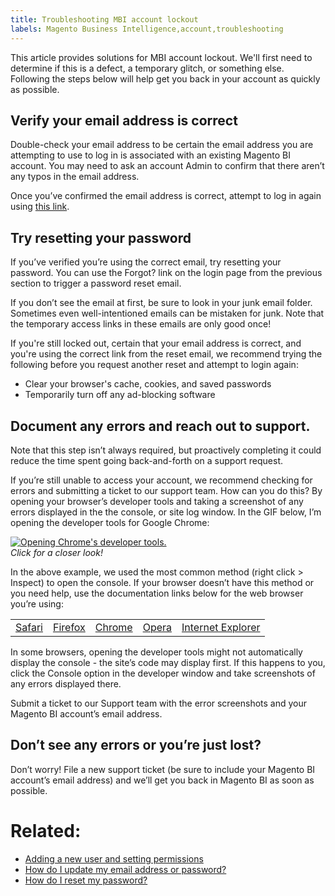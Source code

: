 ```yaml
---
title: Troubleshooting MBI account lockout
labels: Magento Business Intelligence,account,troubleshooting
---
```


This article provides solutions for MBI account lockout. We'll first need to determine if this is a defect, a temporary glitch, or something else. Following the steps below will help get you back in your account as quickly as possible.

## Verify your email address is correct

Double-check your email address to be certain the email address you are attempting to use to log in is associated with an existing Magento BI account. You may need to ask an account Admin to confirm that there aren’t any typos in the email address.

Once you’ve confirmed the email address is correct, attempt to log in again using [this link](https://dashboard.rjmetrics.com/v2/session/create#/).

## Try resetting your password

If you’ve verified you’re using the correct email, try resetting your password. You can use the Forgot? link on the login page from the previous section to trigger a password reset email.

If you don’t see the email at first, be sure to look in your junk email folder. Sometimes even well-intentioned emails can be mistaken for junk. Note that the temporary access links in these emails are only good once!

If you're still locked out, certain that your email address is correct, and you're using the correct link from the reset email, we recommend trying the following before you request another reset and attempt to login again:

* Clear your browser's cache, cookies, and saved passwords
* Temporarily turn off any ad-blocking software

## Document any errors and reach out to support.

Note that this step isn’t always required, but proactively completing it could reduce the time spent going back-and-forth on a support request.

If you’re still unable to access your account, we recommend checking for errors and submitting a ticket to our support team. How can you do this? By opening your browser’s developer tools and taking a screenshot of any errors displayed in the the console, or site log window. In the GIF below, I’m opening the developer tools for Google Chrome:

[ ![Opening Chrome's developer tools.](https://support.magento.com/hc/article_attachments/360013892671/Opening_Chrome_dev_tools.gif)](https://support.magento.com/hc/article_attachments/360013892671/Opening_Chrome_dev_tools.gif)  
 _Click for a closer look!_

In the above example, we used the most common method (right click > Inspect) to open the console. If your browser doesn’t have this method or you need help, use the documentation links below for the web browser you’re using:

<table>
<tbody>
<tr>
<td><a href="http://www.technipages.com/mac-os-x-enable-web-inspector-in-safari">Safari</a></td>
<td><a href="https://developer.mozilla.org/en-US/docs/Tools/Web_Console/Opening_the_Web_Console">Firefox</a></td>
<td><a href="https://developers.google.com/web/tools/chrome-devtools/?hl=en">Chrome</a></td>
<td><a href="http://www.opera.com/dragonfly/documentation/">Opera</a></td>
<td><a href="https://msdn.microsoft.com/en-us/library/gg589512(v=vs.85).aspx#OpeningTools">Internet Explorer</a></td>
</tr>
</tbody>
</table>

In some browsers, opening the developer tools might not automatically display the console - the site’s code may display first. If this happens to you, click the Console option in the developer window and take screenshots of any errors displayed there.

Submit a ticket to our Support team with the error screenshots and your Magento BI account’s email address.

## Don’t see any errors or you’re just lost?

Don’t worry! File a new support ticket (be sure to include your Magento BI account’s email address) and we’ll get you back in Magento BI as soon as possible.

# Related:

* [Adding a new user and setting permissions](https://support.magento.com/hc/en-us/articles/360016731291-Adding-a-user-account-and-setting-permissions)
* [How do I update my email address or password?](https://support.magento.com/hc/en-us/articles/360016732631-How-do-I-update-my-email-address-or-password-)
* [How do I reset my password?](https://support.magento.com/hc/en-us/articles/360016506432-How-do-I-reset-my-password-)